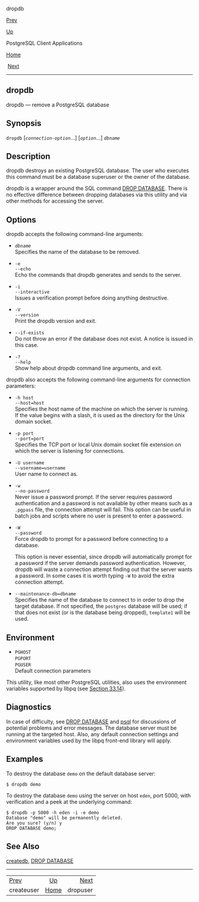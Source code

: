 <div class="navheader" data-xmlns="http://www.w3.org/TR/xhtml1/transitional">

<span class="application" data-xmlns="http://www.w3.org/1999/xhtml">dropdb</span>

</div>

[Prev](app-createuser.html "createuser") 

[Up](reference-client.html "PostgreSQL Client Applications")

PostgreSQL Client
Applications

[Home](index.html "PostgreSQL 10.3 Documentation")

 [Next](app-dropuser.html "dropuser")

-----

<div id="APP-DROPDB" class="refentry">

<div class="titlepage">

</div>

<span id="id-1.9.4.6.1" class="indexterm"></span>

<div class="refnamediv">

## <span class="refentrytitle"><span class="application">dropdb</span></span>

dropdb — remove a <span class="productname">PostgreSQL</span> database

</div>

<div class="refsynopsisdiv">

## Synopsis

<div class="cmdsynopsis">

`dropdb` \[*`connection-option`*...\] \[*`option`*...\] *`dbname`*

</div>

</div>

<div id="id-1.9.4.6.5" class="refsect1">

## Description

<span class="application">dropdb</span> destroys an existing
<span class="productname">PostgreSQL</span> database. The user who
executes this command must be a database superuser or the owner of the
database.

<span class="application">dropdb</span> is a wrapper around the SQL
command [<span class="refentrytitle">DROP
DATABASE</span>](sql-dropdatabase.html "DROP DATABASE"). There is no
effective difference between dropping databases via this utility and via
other methods for accessing the server.

</div>

<div id="id-1.9.4.6.6" class="refsect1">

## Options

<span class="application">dropdb</span> accepts the following
command-line arguments:

<div class="variablelist">

  - <span class="term">*`dbname`*</span>  
    Specifies the name of the database to be removed.

  - <span class="term">`-e`  
    </span><span class="term">`--echo`</span>  
    Echo the commands that <span class="application">dropdb</span>
    generates and sends to the server.

  - <span class="term">`-i`  
    </span><span class="term">`--interactive`</span>  
    Issues a verification prompt before doing anything destructive.

  - <span class="term">`-V`  
    </span><span class="term">`--version`</span>  
    Print the <span class="application">dropdb</span> version and exit.

  - <span class="term">`--if-exists`</span>  
    Do not throw an error if the database does not exist. A notice is
    issued in this case.

  - <span class="term">`-?`  
    </span><span class="term">`--help`</span>  
    Show help about <span class="application">dropdb</span> command line
    arguments, and exit.

</div>

<span class="application">dropdb</span> also accepts the following
command-line arguments for connection parameters:

<div class="variablelist">

  - <span class="term">`-h host`  
    </span><span class="term">`--host=host`</span>  
    Specifies the host name of the machine on which the server is
    running. If the value begins with a slash, it is used as the
    directory for the Unix domain socket.

  - <span class="term">`-p port`  
    </span><span class="term">`--port=port`</span>  
    Specifies the TCP port or local Unix domain socket file extension on
    which the server is listening for connections.

  - <span class="term">`-U username`  
    </span><span class="term">`--username=username`</span>  
    User name to connect as.

  - <span class="term">`-w`  
    </span><span class="term">`--no-password`</span>  
    Never issue a password prompt. If the server requires password
    authentication and a password is not available by other means such
    as a `.pgpass` file, the connection attempt will fail. This option
    can be useful in batch jobs and scripts where no user is present to
    enter a password.

  - <span class="term">`-W`  
    </span><span class="term">`--password`</span>  
    Force <span class="application">dropdb</span> to prompt for a
    password before connecting to a database.
    
    This option is never essential, since
    <span class="application">dropdb</span> will automatically prompt
    for a password if the server demands password authentication.
    However, <span class="application">dropdb</span> will waste a
    connection attempt finding out that the server wants a password. In
    some cases it is worth typing `-W` to avoid the extra connection
    attempt.

  - <span class="term">`--maintenance-db=dbname`</span>  
    Specifies the name of the database to connect to in order to drop
    the target database. If not specified, the `postgres` database will
    be used; if that does not exist (or is the database being dropped),
    `template1` will be used.

</div>

</div>

<div id="id-1.9.4.6.7" class="refsect1">

## Environment

<div class="variablelist">

  - <span class="term">`PGHOST`  
    </span><span class="term">`PGPORT`  
    </span><span class="term">`PGUSER`</span>  
    Default connection parameters

</div>

This utility, like most other
<span class="productname">PostgreSQL</span> utilities, also uses the
environment variables supported by
<span class="application">libpq</span> (see
[Section 33.14](libpq-envars.html "33.14. Environment Variables")).

</div>

<div id="id-1.9.4.6.8" class="refsect1">

## Diagnostics

In case of difficulty, see [<span class="refentrytitle">DROP
DATABASE</span>](sql-dropdatabase.html "DROP DATABASE") and
[<span class="refentrytitle"><span class="application">psql</span></span>](app-psql.html "psql")
for discussions of potential problems and error messages. The database
server must be running at the targeted host. Also, any default
connection settings and environment variables used by the
<span class="application">libpq</span> front-end library will apply.

</div>

<div id="id-1.9.4.6.9" class="refsect1">

## Examples

To destroy the database `demo` on the default database server:

``` screen
$ dropdb demo
```

To destroy the database `demo` using the server on host `eden`, port
5000, with verification and a peek at the underlying command:

``` screen
$ dropdb -p 5000 -h eden -i -e demo
Database "demo" will be permanently deleted.
Are you sure? (y/n) y
DROP DATABASE demo;
```

</div>

<div id="id-1.9.4.6.10" class="refsect1">

## See Also

<span class="simplelist">[<span class="refentrytitle"><span class="application">createdb</span></span>](app-createdb.html "createdb"),
[<span class="refentrytitle">DROP
DATABASE</span>](sql-dropdatabase.html "DROP DATABASE")</span>

</div>

</div>

<div class="navfooter">

-----

|                                             |                             |                                           |
| :------------------------------------------ | :-------------------------: | ----------------------------------------: |
| [Prev](app-createuser.html)                 | [Up](reference-client.html) |                 [Next](app-dropuser.html) |
| <span class="application">createuser</span> |     [Home](index.html)      | <span class="application">dropuser</span> |

</div>

